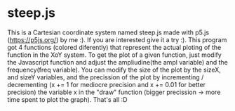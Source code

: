 # steep.js
This is a Cartesian coordinate system named steep.js made with p5.js (https://p5js.org/) by me :). If you are interested give it a try :).
This program got 4 functions (colored diferently) that represent the actual ploting of the function in the XoY system. To get the plot of a given function, just modify the Javascript function and adjust the ampliudine(the ampl variable) and the frequency(freq variable).
You can modify the size of the plot by the sizeX, and sizeY variables, and the precission of the plot by incrementing / decrementing (x += 1 for mediocre precision and x += 0.01 for better precision) the variable x in the "draw" function (bigger precission -> more time spent to plot the graph).
That's all :D
